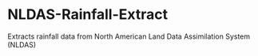# NLDAS-Rainfall-Extract
Extracts rainfall data from North American Land Data Assimilation System (NLDAS)
